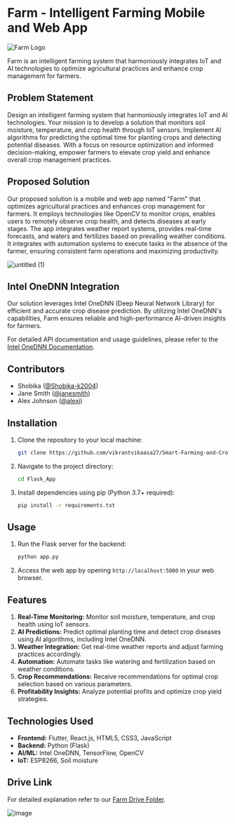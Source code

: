 
# Farm - Intelligent Farming Mobile and Web App

![Farm Logo](link_to_your_logo)

Farm is an intelligent farming system that harmoniously integrates IoT and AI technologies to optimize agricultural practices and enhance crop management for farmers.

## Problem Statement

Design an intelligent farming system that harmoniously integrates IoT and AI technologies. Your mission is to develop a solution that monitors soil moisture, temperature, and crop health through IoT sensors. Implement AI algorithms for predicting the optimal time for planting crops and detecting potential diseases. With a focus on resource optimization and informed decision-making, empower farmers to elevate crop yield and enhance overall crop management practices.

## Proposed Solution

Our proposed solution is a mobile and web app named "Farm" that optimizes agricultural practices and enhances crop management for farmers. It employs technologies like OpenCV to monitor crops, enables users to remotely observe crop health, and detects diseases at early stages. The app integrates weather report systems, provides real-time forecasts, and waters and fertilizes based on prevailing weather conditions. It integrates with automation systems to execute tasks in the absence of the farmer, ensuring consistent farm operations and maximizing productivity.


![untitled (1)](https://github.com/vikrantvikaasa27/Smart-Farming-and-Crop-Price-Prediction/assets/94424716/b409c371-1702-4478-a681-8befed6f9304)

## Intel OneDNN Integration

Our solution leverages Intel OneDNN (Deep Neural Network Library) for efficient and accurate crop disease prediction. By utilizing Intel OneDNN's capabilities, Farm ensures reliable and high-performance AI-driven insights for farmers.

For detailed API documentation and usage guidelines, please refer to the [Intel OneDNN Documentation](https://software.intel.com/content/www/us/en/develop/tools/oneapi/components/onednn.html).

## Contributors

- Shobika ([@Shobika-k2004]([https://github.com/johndoe](https://github.com/Shobika-k2004)))
- Jane Smith ([@janesmith](https://github.com/janesmith))
- Alex Johnson ([@alexj](https://github.com/alexj))

## Installation

1. Clone the repository to your local machine:
   ```bash
   git clone https://github.com/vikrantvikaasa27/Smart-Farming-and-Crop-Price-Prediction
   ```

2. Navigate to the project directory:
   ```bash
   cd Flask_App
   ```

3. Install dependencies using pip (Python 3.7+ required):
   ```bash
   pip install -r requirements.txt
   ```

## Usage

1. Run the Flask server for the backend:
   ```bash
   python app.py
   ```

2. Access the web app by opening `http://localhost:5000` in your web browser.

## Features

1. **Real-Time Monitoring:** Monitor soil moisture, temperature, and crop health using IoT sensors.
2. **AI Predictions:** Predict optimal planting time and detect crop diseases using AI algorithms, including Intel OneDNN.
3. **Weather Integration:** Get real-time weather reports and adjust farming practices accordingly.
4. **Automation:** Automate tasks like watering and fertilization based on weather conditions.
5. **Crop Recommendations:** Receive recommendations for optimal crop selection based on various parameters.
6. **Profitability Insights:** Analyze potential profits and optimize crop yield strategies.

## Technologies Used

- **Frontend:** Flutter, React.js, HTML5, CSS3, JavaScript
- **Backend:** Python (Flask)
- **AI/ML:** Intel OneDNN, TensorFlow, OpenCV
- **IoT:** ESP8266, Soil moisture 

## Drive Link

For detailed explanation refer to our [Farm Drive Folder](https://drive.google.com/drive/folders/1g2hzkn0VZ8yKnyBZg7_p83glG7NSvM5F?usp=drive_link).


![image](https://github.com/vikrantvikaasa27/Smart-Farming-and-Crop-Price-Prediction/assets/94424716/b93904d1-c66e-4e02-ade2-51c7686e9793)
